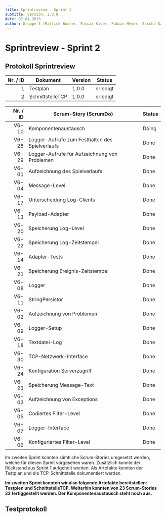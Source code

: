 ```yaml
---
title: Sprintreview - Sprint 2
subtitle: Version: 1.0.0
date: 07.04.2018
author: Gruppe 5 (Patrick Bucher, Pascal Kiser, Fabian Meyer, Sascha Sägesser)
---
```


# Sprintreview - Sprint 2

## Protokoll Sprintreview

| Nr. / ID | Dokument                 | Version  | Status   |
| -------: | ------------------------ | -------- | -------- |
| 1        | Testplan                 | 1.0.0    | erledigt |
| 2        | SchnittstelleTCP         | 1.0.0    | erledigt |

| Nr. / ID | Scrum-Story (ScrumDo)                           | Status |
| -------: | ----------------------------------------------- | ------ |
| V6-10    | Komponentenaustausch                            | Doing  |
| V6-28    | Logger-Aufrufe zum Festhalten des Spielverlaufs | Done   |
| V6-29    | Logger-Aufrufe für Aufzeichnung von Problemen   | Done   |
| V6-01    | Aufzeichnung des Spielverlaufs                  | Done   |
| V6-04    | Message-Level                                   | Done   |
| V6-17    | Unterscheidung Log-Clients                      | Done   |
| V6-13    | Payload-Adapter                                 | Done   |
| V6-20    | Speicherung Log-Level                           | Done   |
| V6-22    | Speicherung Log-Zeitstempel                     | Done   |
| V6-14    | Adapter-Tests                                   | Done   |
| V6-21    | Speicherung Ereignis-Zeitstempel                | Done   |
| V6-08    | Logger                                          | Done   |
| V6-11    | StringPersistor                                 | Done   |
| V6-02    | Aufzeichnung von Problemen                      | Done   |
| V6-09    | Logger-Setup                                    | Done   |
| V6-18    | Textdatei-Log                                   | Done   |
| V6-30    | TCP-Netzwerk-Interface                          | Done   |
| V6-24    | Konfiguration Serverzugriff                     | Done   |
| V6-23    | Speicherung Message-Text                        | Done   |
| V6-03    | Aufzeichnung von Exceptions                     | Done   |
| V6-05    | Codiertes Filter-Level                          | Done   |
| V6-07    | Logger-Interface                                | Done   |
| V6-06    | Konfiguriertes Filter-Level                     | Done   | 

Im zweiten Sprint konnten sämtliche Scrum-Stories umgesetzt werden, welche für diesen Sprint vorgesehen waren. Zusätzlich konnte der Rückstand aus Sprint 1 aufgeholt werden. Als Artefakte konnten der Testplan und die TCP-Schnittstelle dokumentiert werden. <br>

**Im zweiten Sprint konnten wir also folgende Artefakte bereitstellen: Testplen und SchnittstelleTCP. Weiterhin konnten von 23 Scrum-Stories 22 fertiggestellt werden. Der Komponentenaustausch steht noch aus.**

## Testprotokoll


